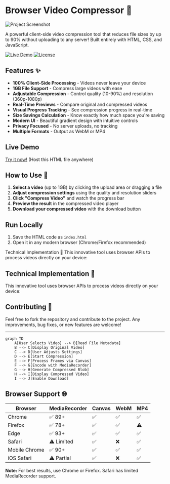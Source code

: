 
# Browser Video Compressor 🎥

![Project Screenshot](https://www.mediafire.com/convkey/c811/wlg30ir68iaush4zg.jpg)

A powerful client-side video compression tool that reduces file sizes by up to 90% without uploading to any server! Built entirely with HTML, CSS, and JavaScript.

[![Live Demo](https://mrp44rth.github.io/videocompressor)](#live-demo)
[![License](https://img.shields.io/badge/License-MIT-blue?style=for-the-badge)](#license)

## Features ✨

- **100% Client-Side Processing** - Videos never leave your device
- **1GB File Support** - Compress large videos with ease
- **Adjustable Compression** - Control quality (10-90%) and resolution (360p-1080p)
- **Real-Time Previews** - Compare original and compressed videos
- **Visual Progress Tracking** - See compression progress in real-time
- **Size Savings Calculation** - Know exactly how much space you're saving
- **Modern UI** - Beautiful gradient design with intuitive controls
- **Privacy Focused** - No server uploads, no tracking
- **Multiple Formats** - Output as WebM or MP4

## Live Demo

[Try it now!](https://mrp44rth.github.io/videocompressor) (Host this HTML file anywhere)

## How to Use 🚀

1. **Select a video** (up to 1GB) by clicking the upload area or dragging a file
2. **Adjust compression settings** using the quality and resolution sliders
3. **Click "Compress Video"** and watch the progress bar
4. **Preview the result** in the compressed video player
5. **Download your compressed video** with the download button

## Run Locally

1. Save the HTML code as `index.html`
2. Open it in any modern browser (Chrome/Firefox recommended)


Technical Implementation 🔧
This innovative tool uses browser APIs to process videos directly on your device:

## Technical Implementation 🔧

This innovative tool uses browser APIs to process videos directly on your device:

## Contributing 🔧

Feel free to fork the repository and contribute to the project. Any improvements, bug fixes, or new features are welcome!

---

```mermaid
graph TD
    A[User Selects Video] --> B[Read File Metadata]
    B --> C[Display Original Video]
    C --> D[User Adjusts Settings]
    D --> E[Start Compression]
    E --> F[Process Frames via Canvas]
    F --> G[Encode with MediaRecorder]
    G --> H[Generate Compressed Blob]
    H --> I[Display Compressed Video]
    I --> J[Enable Download]
```
## Browser Support 🌐

| Browser       | MediaRecorder | Canvas | WebM | MP4 |
|---------------|---------------|--------|------|-----|
| Chrome        | ✅ 89+        | ✅     | ✅   | ✅  |
| Firefox       | ✅ 78+        | ✅     | ✅   | ⚠️  |
| Edge          | ✅ 93+        | ✅     | ✅   | ✅  |
| Safari        | ⚠️ Limited    | ✅     | ❌   | ✅  |
| Mobile Chrome | ✅ 90+        | ✅     | ✅   | ✅  |
| iOS Safari    | ⚠️ Partial    | ✅     | ❌   | ✅  |

**Note:** For best results, use Chrome or Firefox. Safari has limited MediaRecorder support.

